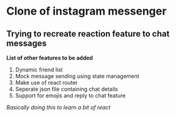 # Clone of instagram messenger 
## Trying to recreate reaction feature to chat messages 

**List of other features to be added**
1. Dynamic friend list
2. Mock message sending using state management
3. Make use of react router 
4. Seperate json file containing chat details
5. Support for emojis and reply to chat feature

*Basically doing this to learn a bit of react*